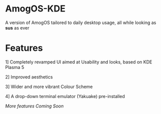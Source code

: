 # AmogOS-KDE

A version of AmogOS tailored to daily desktop usage, all while looking as **sus** as ever

# Features

1] Completely revamped UI aimed at Usability and looks, based on KDE Plasma 5

2] Improved aesthetics

3] Wider and more vibrant Colour Scheme

4] A drop-down terminal emulator (Yakuake) pre-installed

*More features Coming Soon*
